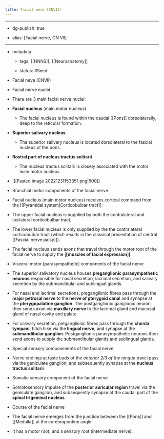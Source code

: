 ```yaml
---
title: Facial neve (CNVII)
---
```


- --

- dg-publish: true

- alias: [Facial nerve, CN VII]

- --

- metadata:
	 - tags: [[HNNS]], [[Neuroanatomy]]

	 - status: #Seed 

- Facial neve (CNVII)

- Facial nerve nuclei

- There are 3 main facial nerve nuclei:

- **Facial nucleus** (main motor nucleus)
	 - The facial nucleus is found within the caudal [[Pons]] dorsolaterally, deep to the reticular formation.

- **Superior salivary nucleus**
	 - The superior salivary nucleus is located dorsolateral to the fascial nucleus of the pons.

- **Rostral part of nucleus tractus solitarii**
	 - The nucleus tractus solitarii is closely associated with the motor main motor nucleus.

- ![[Pasted image 20221231153351.png|500]]

- Branchial motor components of the facial nerve

- Facial nucleus (main motor nucleus) receives cortical command from the [[Pyramidal system|Corticobulbar tract]]:

- The upper facial nucleus is supplied by both the contralateral and ipsilateral corticobulbar tract,

- The lower facial nucleus is only supplied by the the contralateral corticobulbar tract (which results in the classical presentation of central [[Fascial nerve palsy]]).

- The facial nucleus sends axons that travel through the motor root of the facial nerve to supply the **[[muscles of facial expression]]**.

- Visceral motor (parasympathetic) components of the facial nerve

- The superior salivatory nucleus houses **preganglionic parasympathetic neurons** responsible for nasal secretion, lacrimal secretion, and salivary secretion by the submandibular and sublingual glands.

- For nasal and lacrimal secretions, preganglionic fibres pass through the **major petrosal nerve** to the **nerve of pterygoid canal** and synapse at the **pterygopalatine ganglion**. The postganglionic ganglionic neuron then sends axon via **maxillary nerve** to the lacrimal gland and mucosal gland of nasal cavity and palate.

- For salivary secretion, preganglionic fibres pass through the **chorda tympani**, hitch hike via the **lingual nerve**, and synapse at the **submandibular ganglion**. Postganglionic parasympathetic neurons then send axons to supply the submandibular glands and sublingual glands.

- Special sensory componenents of the facial nerve

- Nerve endings at taste buds of the *anterior 2/3 of the tongue* travel pass via the geniculate ganglion, and subsequently synapse at the **nucleus tractus solitarii**.

- Somatic sensory component of the facial nerve

- Somatosensory impulse of the **posterior auricular region** travel via the geniculate ganglion, and subsequently synapse at the caudal part of the **spinal trigeminal nucleus**.

- Course of the facial nerve

- The facial nerve emerges from the junction between the [[Pons]] and [[Medulla]] at the cerebropontine angle.

- It has a motor root, and a sensory root (intermediate nerve).
